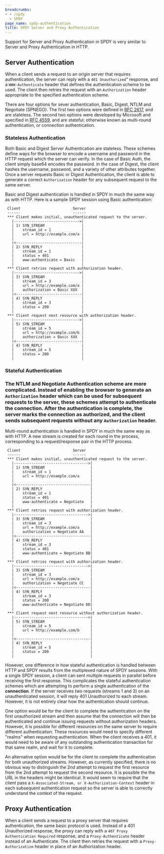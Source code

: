 ```yaml
---
breadcrumbs:
- - /spdy
  - SPDY
page_name: spdy-authentication
title: SPDY Server and Proxy Authentication
---
```


Support for Server and Proxy Authentication in SPDY is very similar to Server
and Proxy Authentication in HTTP.

## Server Authentication

When a client sends a request to an origin server that requires authentication,
the server can reply with a `401 Unauthorized`" response, and a
`WWW-Authenticate` header that defines the authentication scheme to be used. The
client then retries the request with an `Authorization` header appropriate to
the specified authentication scheme.

There are four options for sever authentication, Basic, Digest, NTLM and
Negotiate (SPNEGO). The first two options were defined in [RFC
2617](http://www.ietf.org/rfc/rfc2617.txt), and are stateless. The second two
options were developed by Microsoft and specified in [RFC
4559](http://www.ietf.org/rfc/rfc4559.txt), and are stateful; otherwise known as
multi-round authentication, or connection authentication.

### Stateless Authentication

Both Basic and Digest Server Authentication are stateless. These schemes define
ways for the browser to encode a username and password in the HTTP request which
the server can verify. In the case of Basic Auth, the client simply base64
encodes the password. In the case of Digest, the client hashes the username,
password, and a variety of other attributes together. Once a server requests
Basic or Digest Authentication, the client is able to generate a correct
`Authorization` header for any subsequent request to the same server.

Basic and Digest authentication is handled in SPDY in much the same way as with
HTTP. Here is a sample SPDY session using Basic authentication:

```none
 Client                        Server
 ------                        ------
 *** Client makes initial, unauthenticated request to the server.
   |------------------------------>|
   | 1) SYN_STREAM                 |
   |    stream_id = 1              |
   |    url = http://example.com/a |
   |                               |
   |<------------------------------|
   | 2) SYN_REPLY                  |
   |    stream_id = 1              |
   |    status = 401               |
   |    www-authenticate = Basic   |
   |                               |
 *** Client retries request with authorization header.
   |------------------------------>|
   | 3) SYN_STREAM                 |
   |    stream_id = 3              |
   |    url = http://example.com/a |
   |    authorization = Basic XXX  |
   |<------------------------------|
   | 4) SYN_REPLY                  |
   |    stream_id = 3              |
   |    status = 200               |
   |                               |
 *** Client request next resource with authorization header.
   |------------------------------>|
   | 5) SYN_STREAM                 |
   |    stream_id = 5              |
   |    url = http://example.com/b |
   |    authorization = Basic XXX  |
   |<------------------------------|
   | 4) SYN_REPLY                  |
   |    stream_id = 5              |
   |    status = 200               |
   |                               |
```

### Stateful Authentication

### The NTLM and Negotiate Authentication scheme are more complicated. Instead of enabling the browser to generate an `Authorization` header which can be used for subsequent requests to the server, these schemes attempt to authenticate the connection. After the authentication is complete, the server marks the connection as authorized, and the client sends subsequent requests without any `Authorization` header.

Multi-round authentication is handled in SPDY in much the same way as with HTTP.
A new stream is created for each round in the process, corresponding to a
request/response pair in the HTTP process.

```none
 Client                        Server
 ------                        ------
 *** Client makes initial, unauthenticated request to the server.
   |---------------------------------->|
   | 1) SYN_STREAM                     |
   |    stream_id = 1                  |
   |    url = http://example.com/a     |
   |                                   |
   |<----------------------------------|
   | 2) SYN_REPLY                      |
   |    stream_id = 1                  |
   |    status = 401                   |
   |    www-authenticate = Negotiate   |
   |                                   |
 *** Client retries request with authorization header.
   |---------------------------------->|
   | 3) SYN_STREAM                     |
   |    stream_id = 3                  |
   |    url = http://example.com/a     |
   |    authorization = Negotiate AA   |
   |<----------------------------------|
   | 4) SYN_REPLY                      |
   |    stream_id = 3                  |
   |    status = 401                   |
   |    www-authenticate = Negotiate BB|
   |                                   |
 *** Client retries request with authorization header.
   |---------------------------------->|
   | 3) SYN_STREAM                     |
   |    stream_id = 3                  |
   |    url = http://example.com/a     |
   |    authorization = Negotiate CC   |
   |<----------------------------------|
   | 4) SYN_REPLY                      |
   |    stream_id = 3                  |
   |    status = 200                   |
   |    www-authenticate = Negotiate DD|
   |                                   |
 *** Client request next resource without authorization header.
   |---------------------------------->|
   | 5) SYN_STREAM                     |
   |    stream_id = 5                  |
   |    url = http://example.com/b     |
   |                                   |
   |<----------------------------------|
   | 4) SYN_REPLY                      |
   |    stream_id = 5                  |
   |    status = 200                   |
   |                                   |
```

However, one difference in how stateful authentication is handled between HTTP
and SPDY results from the multiplexed nature of SPDY sessions. With a single
SPDY session, a client can sent multiple requests in parallel before receiving
the first response. This complicates the stateful authentication schemes which
are attempting to perform a single authentication of the **connection**. If the
server receives two requests (streams 1 and 3) on an unauthenticated session, it
will reply 401 Unauthorized to each stream. However, it is not entirely clear
how the authentication should continue.

One option would be for the client to complete the authentication on the first
unauthorized stream and then assume that the connection will then be
authenticated and continue issuing requests without authorization headers.
However, it is possible for different resources on the same server to require
different authentication. These resources would need to specify different
"realms" when requesting authentication. When the client receives a 401, it
would need to be aware of any outstanding authentication transaction for that
same realm, and wait for it to complete.

An alternative option would be for the client to complete the authentication for
both unauthorized streams. However, as currently specified, there is no obvious
way to distinguish the 2nd attempt to request the first resource from the 2nd
attempt to request the second resource. It is possible the the URL in the
headers might be identical. It would seem to require that the client pass a
`X-Associated-Stream, or X-Authorization-Context` header in each subsequent
authentication request so the server is able to correctly understand the context
of the request.

## Proxy Authentication

When a client sends a request to a proxy server that requires authentication,
the same basic protocol is used. Instead of a 401 Unauthorized response, the
proxy can reply with a `407 Proxy Authentication Required` response, and a
`Proxy-Authenticate` header instead of an Authenticate. The client then retries
the request with a `Proxy-Authorization` header in place of an Authorization
header.
